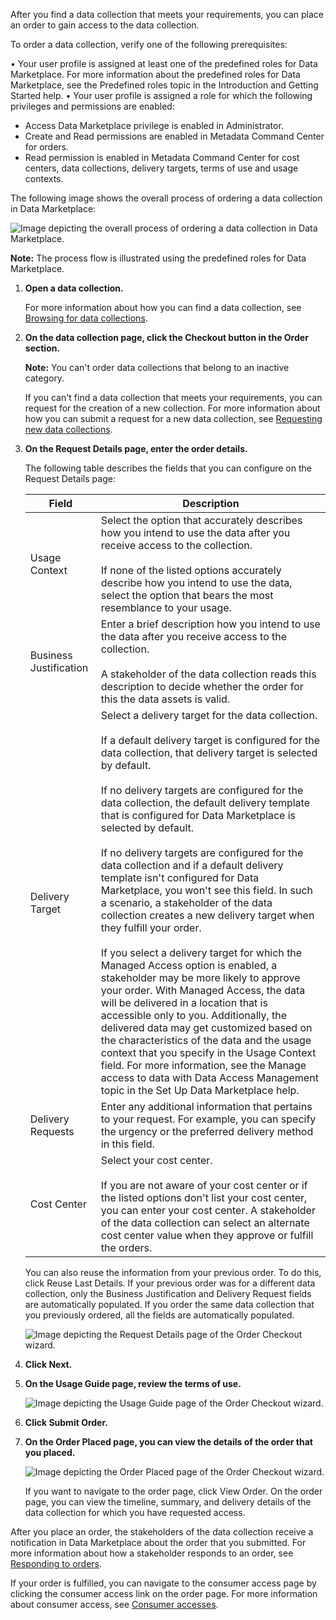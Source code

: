 After you find a data collection that meets your requirements, you can place an order to gain access to the data collection.

To order a data collection, verify one of the following prerequisites:

• Your user profile is assigned at least one of the predefined roles for Data Marketplace. For more information about the predefined roles for Data Marketplace, see the Predefined roles topic in the Introduction and Getting Started help.
• Your user profile is assigned a role for which the following privileges and permissions are enabled:
  - Access Data Marketplace privilege is enabled in Administrator.
  - Create and Read permissions are enabled in Metadata Command Center for orders.
  - Read permission is enabled in Metadata Command Center for cost centers, data collections, delivery targets, terms of use and usage contexts.

The following image shows the overall process of ordering a data collection in Data Marketplace:

![Image depicting the overall process of ordering a data collection in Data Marketplace.](https://onlinehelp.informatica.com/IICS/prod/DMP/en/bb-working-with-data-collections/images/GUID-4A7EF824-6188-4BE6-91A3-DDABFD790A72-low.png)

**Note:** The process flow is illustrated using the predefined roles for Data Marketplace.

1. **Open a data collection.**

   For more information about how you can find a data collection, see [Browsing for data collections](https://onlinehelp.informatica.com/IICS/prod/DMP/en/bb-working-with-data-collections/Browsing_for_data_collections.html).

2. **On the data collection page, click the Checkout button in the Order section.**

   **Note:** You can't order data collections that belong to an inactive category.

   If you can't find a data collection that meets your requirements, you can request for the creation of a new collection. For more information about how you can submit a request for a new data collection, see [Requesting new data collections](https://onlinehelp.informatica.com/IICS/prod/DMP/en/bb-working-with-data-collections/Requesting_new_data_collections.html).

3. **On the Request Details page, enter the order details.**

   The following table describes the fields that you can configure on the Request Details page:

   | Field | Description |
   |-------|-------------|
   | Usage Context | Select the option that accurately describes how you intend to use the data after you receive access to the collection.<br><br>If none of the listed options accurately describe how you intend to use the data, select the option that bears the most resemblance to your usage. |
   | Business Justification | Enter a brief description how you intend to use the data after you receive access to the collection.<br><br>A stakeholder of the data collection reads this description to decide whether the order for this the data assets is valid. |
   | Delivery Target | Select a delivery target for the data collection.<br><br>If a default delivery target is configured for the data collection, that delivery target is selected by default.<br><br>If no delivery targets are configured for the data collection, the default delivery template that is configured for Data Marketplace is selected by default.<br><br>If no delivery targets are configured for the data collection and if a default delivery template isn't configured for Data Marketplace, you won't see this field. In such a scenario, a stakeholder of the data collection creates a new delivery target when they fulfill your order.<br><br>If you select a delivery target for which the Managed Access option is enabled, a stakeholder may be more likely to approve your order. With Managed Access, the data will be delivered in a location that is accessible only to you. Additionally, the delivered data may get customized based on the characteristics of the data and the usage context that you specify in the Usage Context field. For more information, see the Manage access to data with Data Access Management topic in the Set Up Data Marketplace help. |
   | Delivery Requests | Enter any additional information that pertains to your request. For example, you can specify the urgency or the preferred delivery method in this field. |
   | Cost Center | Select your cost center.<br><br>If you are not aware of your cost center or if the listed options don't list your cost center, you can enter your cost center. A stakeholder of the data collection can select an alternate cost center value when they approve or fulfill the orders. |

   You can also reuse the information from your previous order. To do this, click Reuse Last Details. If your previous order was for a different data collection, only the Business Justification and Delivery Request fields are automatically populated. If you order the same data collection that you previously ordered, all the fields are automatically populated.

   ![Image depicting the Request Details page of the Order Checkout wizard.](https://onlinehelp.informatica.com/IICS/prod/DMP/en/bb-working-with-data-collections/images/GUID-269C3F68-4FC8-4B77-AEA3-36D877F42642-low.png)

4. **Click Next.**

5. **On the Usage Guide page, review the terms of use.**

   ![Image depicting the Usage Guide page of the Order Checkout wizard.](https://onlinehelp.informatica.com/IICS/prod/DMP/en/bb-working-with-data-collections/images/GUID-605AE163-9F09-4589-85B1-B0FFAAD2D82B-low.png)

6. **Click Submit Order.**

7. **On the Order Placed page, you can view the details of the order that you placed.**

   ![Image depicting the Order Placed page of the Order Checkout wizard.](https://onlinehelp.informatica.com/IICS/prod/DMP/en/bb-working-with-data-collections/images/GUID-B1559AAA-EB80-4309-80FE-F192D133D1E6-low.png)

   If you want to navigate to the order page, click View Order. On the order page, you can view the timeline, summary, and delivery details of the data collection for which you have requested access.

After you place an order, the stakeholders of the data collection receive a notification in Data Marketplace about the order that you submitted. For more information about how a stakeholder responds to an order, see [Responding to orders](https://onlinehelp.informatica.com/IICS/prod/DMP/en/bb-working-with-data-collections/Orders.html#ww3_12_6_12_1).

If your order is fulfilled, you can navigate to the consumer access page by clicking the consumer access link on the order page. For more information about consumer access, see [Consumer accesses](https://onlinehelp.informatica.com/IICS/prod/DMP/en/bb-working-with-data-collections/Consumer_accesses.html).
